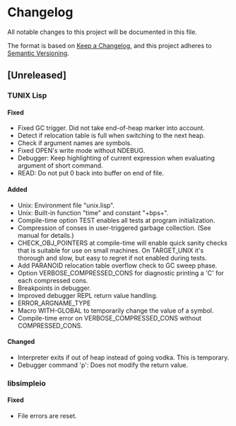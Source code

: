 # Changelog

All notable changes to this project will be documented in this file.

The format is based on [Keep a Changelog](https://keepachangelog.com/en/1.1.0/),
and this project adheres to [Semantic Versioning](https://semver.org/spec/v2.0.0.html).

## [Unreleased]

### TUNIX Lisp

#### Fixed

- Fixed GC trigger.  Did not take end-of-heap marker into account.
- Detect if relocation table is full when switching to the next heap.
- Check if argument names are symbols.
- Fixed OPEN's write mode without NDEBUG.
- Debugger: Keep highlighting of current expression when evaluating
  argument of short command.
- READ: Do not put 0 back into buffer on end of file.

#### Added

- Unix: Environment file "unix.lisp".
- Unix: Built-in function "time" and constant "+bps+".
- Compile-time option TEST enables all tests at program initialization.
- Compression of conses in user-triggered garbage collection.
  (See manual for details.)
- CHECK\_OBJ\_POINTERS at compile-time will enable quick sanity checks that
  is suitable for use on small machines.  On TARGET\_UNIX it's thorough
  and slow, but easy to regret if not enabled during tests.
- Add PARANOID relocation table overflow check to GC sweep phase.
- Option VERBOSE\_COMPRESSED\_CONS for diagnostic printing a 'C' for
  each compressed cons.
- Breakpoints in debugger.
- Improved debugger REPL return value handling.
- ERROR\_ARGNAME\_TYPE
- Macro WITH-GLOBAL to temporarily change the value of a symbol.
- Compile-time error on VERBOSE\_COMPRESSED\_CONS without COMPRESSED\_CONS.

#### Changed

- Interpreter exits if out of heap instead of going vodka.  This is temporary.
- Debugger command 'p': Does not modify the return value.

### libsimpleio

#### Fixed

- File errors are reset.
